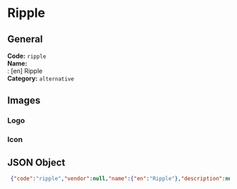 # Ripple 
## General 
**Code:** `ripple`  
**Name:**  
:	[en] Ripple  
**Category:** `alternative`  
## Images 
### Logo 
### Icon 
## JSON Object 
```json
 {"code":"ripple","vendor":null,"name":{"en":"Ripple"},"description":null,"countries":null,"category":"alternative"}```  
